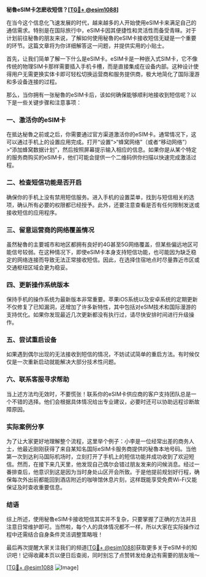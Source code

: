 **秘魯eSIM卡怎麽收短信？[[TG💪+ @esim1088](https://t.me/s/esim1088)]**

在当今这个信息化飞速发展的时代，越来越多的人开始使用eSIM卡来满足自己的通信需求。特别是在国际旅行中，eSIM卡因其便捷性和灵活性而备受青睐。对于计划前往秘魯的朋友来说，了解如何使用秘魯的eSIM卡接收短信无疑是一个重要的环节。这篇文章将为你详细解答这一问题，并提供实用的小贴士。

首先，让我们简单了解一下什么是eSIM卡。eSIM卡是一种嵌入式SIM卡，它不像传统的物理SIM卡那样需要插入手机卡槽，而是直接集成在设备内部。这种设计使得用户无需更换实体卡即可轻松切换运营商和服务提供商，极大地简化了国际漫游和多设备连接的过程。

那么，当你拥有一张秘魯的eSIM卡后，该如何确保能够顺利地接收到短信呢？以下是一些关键步骤和注意事项：

### 一、激活你的eSIM卡

在抵达秘魯之前或之后，你需要通过官方渠道激活你的eSIM卡。通常情况下，这可以通过手机上的设置应用完成。打开“设置”>“蜂窝网络”（或者“移动网络”）>“添加蜂窝数据计划”，然后按照屏幕提示输入相应的信息。如果你是从某个特定的服务商购买的eSIM卡，他们可能会提供一个二维码供你扫描以快速完成激活过程。

### 二、检查短信功能是否开启

确保你的手机上没有禁用短信服务。进入手机的设置菜单，找到与短信相关的选项，确认所有必要的权限都已经授予。此外，还要注意查看是否有任何限制发送或接收短信的应用程序。

### 三、留意运营商的网络覆盖情况

虽然秘魯的主要城市和地区都拥有良好的4G甚至5G网络覆盖，但某些偏远地区可能信号较弱。在这种情况下，即使eSIM卡本身支持短信功能，也可能因为缺乏稳定的网络连接而导致无法正常接收短信。因此，在选择住宿地点时尽量靠近市区或交通枢纽区域会更为稳妥。

### 四、更新操作系统版本

保持手机的操作系统为最新版本非常重要。苹果iOS系统以及安卓系统的定期更新不仅修复了已知漏洞，还增加了许多新特性，其中包括对eSIM技术和国际漫游的支持优化。如果你发现最近几次更新都没有执行过，请尽快安排时间进行升级操作。

### 五、尝试重启设备

如果遇到偶尔出现的无法接收到短信的情况，不妨试试简单的重启方法。有时候仅仅是一次重新启动就能解决大部分技术性问题。

### 六、联系客服寻求帮助

当上述方法均无效时，不要慌张！联系你的eSIM卡供应商的客户支持团队总是一个不错的选择。他们会根据具体情况给出专业建议，必要时还可以协助远程诊断故障原因。

### 实际案例分享

为了让大家更好地理解整个流程，这里举个例子：小李是一位经常出差的商务人士，他最近刚刚获得了来自某知名国际eSIM卡服务商提供的秘魯本地号码。当他第一次到达利马国际机场时，立刻打开了手机上的短信功能并成功收到了欢迎短信。然而，在接下来几天里，他发现自己偶尔会错过朋友发来的问候消息。经过一番排查后，他意识到这是因为当时身处山区开会所致。于是他提前规划好行程，确保每次外出前都能回到酒店附近的咖啡馆休息片刻，这样既能享受免费Wi-Fi又能保证及时查收重要信息。

### 结语

综上所述，使用秘魯eSIM卡接收短信其实并不复杂，只要掌握了正确的方法并且注意日常维护即可。当然啦，每个人的具体情况都不一样，所以大家在实际操作过程中还需结合自身条件灵活调整策略哦！

最后再次提醒大家关注我们的频道[[TG💪+ @esim1088](https://t.me/s/esim1088)]获取更多关于eSIM卡的知识吧！记得收藏本页以便日后查阅，同时别忘了点赞转发给身边有需要的朋友哦～

[[TG💪+ @esim1088](https://t.me/s/esim1088) ![Image](https://i.postimg.cc/4NQfJmqS/Snipaste-2025-05-13-00-14-12.png)]